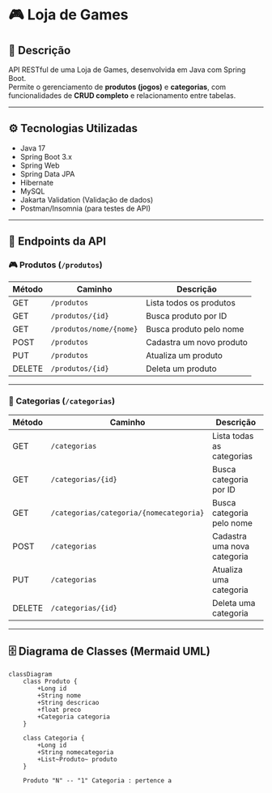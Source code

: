 # 🎮 Loja de Games

## 📖 Descrição

API RESTful de uma Loja de Games, desenvolvida em Java com Spring Boot.  
Permite o gerenciamento de **produtos (jogos)** e **categorias**, com funcionalidades de **CRUD completo** e relacionamento entre tabelas.

---

## ⚙️ Tecnologias Utilizadas

- Java 17
- Spring Boot 3.x
- Spring Web
- Spring Data JPA
- Hibernate
- MySQL
- Jakarta Validation (Validação de dados)
- Postman/Insomnia (para testes de API)

---

## 🔗 Endpoints da API

### 🎮 Produtos (`/produtos`)

| Método  | Caminho                         | Descrição                         |
|--------|----------------------------------|-----------------------------------|
| GET    | `/produtos`                      | Lista todos os produtos            |
| GET    | `/produtos/{id}`                 | Busca produto por ID               |
| GET    | `/produtos/nome/{nome}`          | Busca produto pelo nome            |
| POST   | `/produtos`                     | Cadastra um novo produto            |
| PUT    | `/produtos`                     | Atualiza um produto                 |
| DELETE | `/produtos/{id}`                | Deleta um produto                   |

---

### 📂 Categorias (`/categorias`)

| Método  | Caminho                                   | Descrição                             |
|--------|--------------------------------------------|---------------------------------------|
| GET    | `/categorias`                              | Lista todas as categorias              |
| GET    | `/categorias/{id}`                         | Busca categoria por ID                 |
| GET    | `/categorias/categoria/{nomecategoria}`    | Busca categoria pelo nome              |
| POST   | `/categorias`                              | Cadastra uma nova categoria            |
| PUT    | `/categorias`                              | Atualiza uma categoria                 |
| DELETE | `/categorias/{id}`                         | Deleta uma categoria                   |

---

## 🗄️ Diagrama de Classes (Mermaid UML)

```mermaid
classDiagram
    class Produto {
        +Long id
        +String nome
        +String descricao
        +float preco
        +Categoria categoria
    }

    class Categoria {
        +Long id
        +String nomecategoria
        +List~Produto~ produto
    }

    Produto "N" -- "1" Categoria : pertence a
